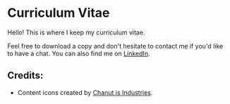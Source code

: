 # Curriculum Vitae
Hello! This is where I keep my curriculum vitae. 

Feel free to download a copy and don't hesitate to contact me if you'd like to have a chat. You can also find me on [LinkedIn](https://www.linkedin.com/in/eliel-parra).

## Credits:
* Content icons created by [Chanut is Industries](http://www.flaticon.com/authors/chanut-is-industries).
